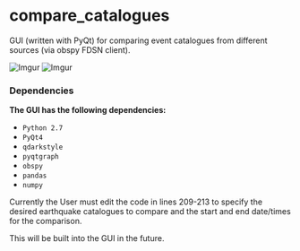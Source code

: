 # compare_catalogues
GUI (written with PyQt) for comparing event catalogues from different sources (via obspy FDSN client).

![Imgur](http://i.imgur.com/JrqtrW2.png)
![Imgur](http://i.imgur.com/jAo0ZNL.png)

### Dependencies

**The GUI has the following dependencies:**

* `Python 2.7`
* `PyQt4`
* `qdarkstyle`
* `pyqtgraph`
* `obspy`
* `pandas`
* `numpy`

Currently the User must edit the code in lines 209-213 to specify the 
desired earthquake catalogues to compare and the start and end date/times for the comparison.

This will be built into the GUI in the future.
